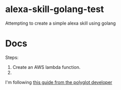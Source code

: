 # alexa-skill-golang-test

Attempting to create a simple alexa skill using golang

# Docs

Steps:
1. Create an AWS lambda function.
2. 
I'm following [this guide from the polyglot developer](https://www.thepolyglotdeveloper.com/2018/10/build-alexa-skill-golang-aws-lambda/)


